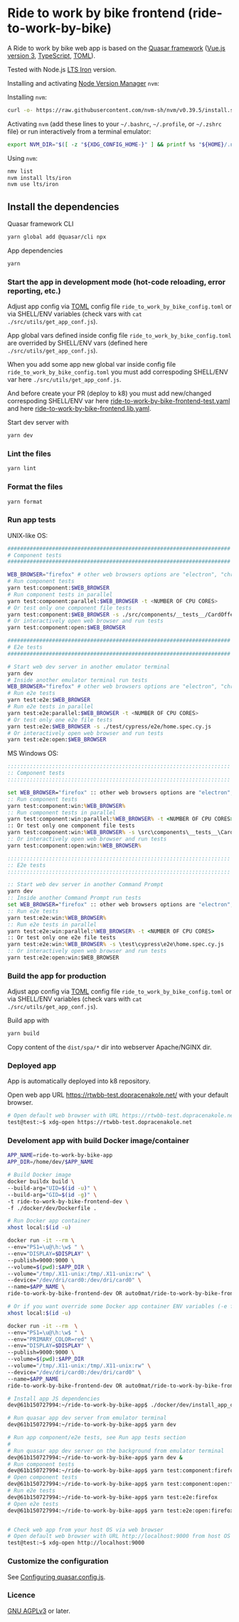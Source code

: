 # Ride to work by bike frontend (ride-to-work-by-bike)

A Ride to work by bike web app is based on the [Quasar framework](https://quasar.dev/)
([Vue.js version 3](https://vuejs.org/), [TypeScript](https://www.typescriptlang.org/),
[TOML](https://toml.io)).

Tested with Node.js [LTS Iron](https://nodejs.org/en/download/releases) version.

Installing and activating [Node Version Manager](https://github.com/nvm-sh/nvm/blob/master/README.md#installing-and-updating) `nvm`:

Installing `nvm`:

```bash
curl -o- https://raw.githubusercontent.com/nvm-sh/nvm/v0.39.5/install.sh | bash
```

Activating `nvm` (add these lines to your `~/.bashrc`, `~/.profile`, or `~/.zshrc` file)
or run interactively from a terminal emulator:

```bash
export NVM_DIR="$([ -z "${XDG_CONFIG_HOME-}" ] && printf %s "${HOME}/.nvm" || printf %s "${XDG_CONFIG_HOME}/nvm")" && [ -s "$NVM_DIR/nvm.sh" ] && \. "$NVM_DIR/nvm.sh"
```

Using `nvm`:

```bash
nmv list
nvm install lts/iron
nvm use lts/iron
```

## Install the dependencies

Quasar framework CLI

```bash
yarn global add @quasar/cli npx
```

App dependencies

```bash
yarn
```

### Start the app in development mode (hot-code reloading, error reporting, etc.)

Adjust app config via [TOML](https://toml.io/en/) config file `ride_to_work_by_bike_config.toml` or
via SHELL/ENV variables (check vars with `cat ./src/utils/get_app_conf.js`).

App global vars defined inside config file `ride_to_work_by_bike_config.toml` are overrided
by SHELL/ENV vars (defined here `./src/utils/get_app_conf.js`).

When you add some app new global var inside config file `ride_to_work_by_bike_config.toml` you must
add correspoding SHELL/ENV var here `./src/utils/get_app_conf.js`.

And before create your PR (deploy to k8) you must add new/changed correspoding SHELL/ENV var here
[ride-to-work-by-bike-frontend-test.yaml](https://github.com/auto-mat/k8s/blob/master/manifests/config-maps/ride-to-work-by-bike-frontend-test.yaml#)
and here [ride-to-work-by-bike-frontend.lib.yaml](https://github.com/auto-mat/k8s/blob/master/manifests/ytt/lib/ride-to-work-by-bike-frontend.lib.yaml).

Start dev server with

```bash
yarn dev
```

### Lint the files

```bash
yarn lint
```

### Format the files

```bash
yarn format
```

### Run app tests

UNIX-like OS:

```bash
######################################################################
# Component tests
######################################################################

WEB_BROWSER="firefox" # other web browsers options are "electron", "chrome", "edge"
# Run component tests
yarn test:component:$WEB_BROWSER
# Run component tests in parallel
yarn test:component:parallel:$WEB_BROWSER -t <NUMBER OF CPU CORES>
# Or test only one component file tests
yarn test:component:$WEB_BROWSER -s ./src/components/__tests__/CardOffer.cy.js
# Or interactively open web browser and run tests
yarn test:component:open:$WEB_BROWSER

######################################################################
# E2e tests
######################################################################

# Start web dev server in another emulator terminal
yarn dev
# Inside another emulator terminal run tests
WEB_BROWSER="firefox" # other web browsers options are "electron", "chrome", "edge"
# Run e2e tests
yarn test:e2e:$WEB_BROWSER
# Run e2e tests in parallel
yarn test:e2e:parallel:$WEB_BROWSER -t <NUMBER OF CPU CORES>
# Or test only one e2e file tests
yarn test:e2e:$WEB_BROWSER -s ./test/cypress/e2e/home.spec.cy.js
# Or interactively open web browser and run tests
yarn test:e2e:open:$WEB_BROWSER
```

MS Windows OS:

```cmd
::::::::::::::::::::::::::::::::::::::::::::::::::::::::::::::::::::::
:: Component tests
::::::::::::::::::::::::::::::::::::::::::::::::::::::::::::::::::::::

set WEB_BROWSER="firefox" :: other web browsers options are "electron", "chrome", "edge"
:: Run component tests
yarn test:component:win:%WEB_BROWSER%
:: Run component tests in parallel
yarn test:component:win:parallel:%WEB_BROWSER% -t <NUMBER OF CPU CORES>
:: Or test only one component file tests
yarn test:component:win:%WEB_BROWSER% -s \src\components\__tests__\CardOffer.cy.js
:: Or interactively open web browser and run tests
yarn test:component:open:win:%WEB_BROWSER%

::::::::::::::::::::::::::::::::::::::::::::::::::::::::::::::::::::::
:: E2e tests
::::::::::::::::::::::::::::::::::::::::::::::::::::::::::::::::::::::

:: Start web dev server in another Command Prompt
yarn dev
:: Inside another Command Prompt run tests
set WEB_BROWSER="firefox" :: other web browsers options are "electron", "chrome", "edge"
:: Run e2e tests
yarn test:e2e:win:%WEB_BROWSER%
:: Run e2e tests in parallel
yarn test:e2e:win:parallel:%WEB_BROWSER% -t <NUMBER OF CPU CORES>
:: Or test only one e2e file tests
yarn test:e2e:win:%WEB_BROWSER% -s \test\cypress\e2e\home.spec.cy.js
:: Or interactively open web browser and run tests
yarn test:e2e:open:win:$WEB_BROWSER
```

### Build the app for production

Adjust app config via [TOML](https://toml.io/en/) config file `ride_to_work_by_bike_config.toml` or
via SHELL/ENV variables (check vars with `cat ./src/utils/get_app_conf.js`).

Build app with

```bash
yarn build
```

Copy content of the `dist/spa/*` dir into webserver Apache/NGINX dir.

### Deployed app

App is automatically deployed into k8 repository.

Open web app URL https://rtwbb-test.dopracenakole.net/ with your default browser.

```bash
# Open default web browser with URL https://rtwbb-test.dopracenakole.net/ from the emulator terminal
test@test:~$ xdg-open https://rtwbb-test.dopracenakole.net
```

### Develoment app with build Docker image/container

```bash
APP_NAME=ride-to-work-by-bike-app
APP_DIR=/home/dev/$APP_NAME

# Build Docker image
docker buildx build \
--build-arg="UID=$(id -u)" \
--build-arg="GID=$(id -g)" \
-t ride-to-work-by-bike-frontend-dev \
-f ./docker/dev/Dockerfile .

# Run Docker app container
xhost local:$(id -u)

docker run -it --rm \
--env="PS1=\u@\h:\w$ " \
--env="DISPLAY=$DISPLAY" \
--publish=9000:9000 \
--volume=$(pwd):$APP_DIR \
--volume="/tmp/.X11-unix:/tmp/.X11-unix:rw" \
--device="/dev/dri/card0:/dev/dri/card0" \
--name=$APP_NAME \
ride-to-work-by-bike-frontend-dev OR auto0mat/ride-to-work-by-bike-frontend-dev:latest

# Or if you want override some Docker app container ENV variables (-e flag)
xhost local:$(id -u)

docker run -it --rm  \
--env="PS1=\u@\h:\w$ " \
--env="PRIMARY_COLOR=red" \
--env="DISPLAY=$DISPLAY" \
--publish=9000:9000 \
--volume=$(pwd):$APP_DIR
--volume="/tmp/.X11-unix:/tmp/.X11-unix:rw" \
--device="/dev/dri/card0:/dev/dri/card0" \
--name=$APP_NAME
ride-to-work-by-bike-frontend-dev OR auto0mat/ride-to-work-by-bike-frontend-dev:latest

# Install app JS dependencies
dev@61b150727994:~/ride-to-work-by-bike-app$ ./docker/dev/install_app_dependencies.sh

# Run quasar app dev server from emulator terminal
dev@61b150727994:~/ride-to-work-by-bike-app$ yarn dev

# Run app component/e2e tests, see Run app tests section
#
# Run quasar app dev server on the background from emulator terminal
dev@61b150727994:~/ride-to-work-by-bike-app$ yarn dev &
# Run component tests
dev@61b150727994:~/ride-to-work-by-bike-app$ yarn test:component:firefox
# Open component tests
dev@61b150727994:~/ride-to-work-by-bike-app$ yarn test:component:open:firefox
# Run e2e tests
dev@61b150727994:~/ride-to-work-by-bike-app$ yarn test:e2e:firefox
# Open e2e tests
dev@61b150727994:~/ride-to-work-by-bike-app$ yarn test:e2e:open:firefox


# Check web app from your host OS via web browser
# Open default web browser with URL http://localhost:9000 from host OS emulator terminal
test@test:~$ xdg-open http://localhost:9000
```

### Customize the configuration

See [Configuring quasar.config.js](https://v2.quasar.dev/quasar-cli-vite/quasar-config-js).

### Licence

[GNU AGPLv3](https://www.gnu.org/licenses/agpl-3.0.en.html) or later.
